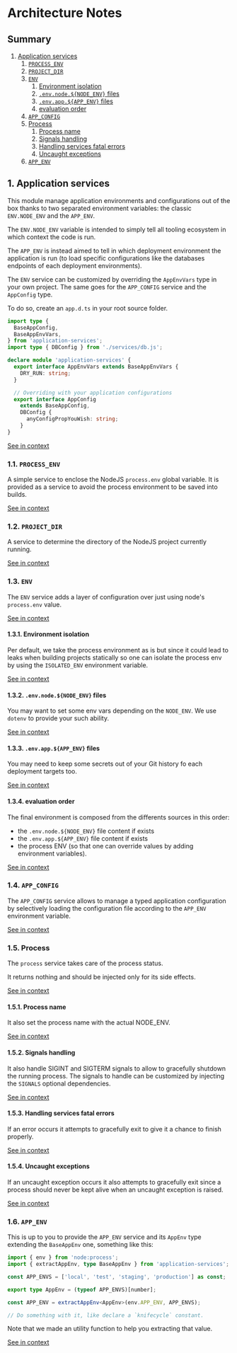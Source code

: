 [//]: # ( )
[//]: # (This file is automatically generated by the `jsarch`)
[//]: # (module. Do not change it elsewhere, changes would)
[//]: # (be overriden.)
[//]: # ( )
# Architecture Notes

## Summary

1. [Application services](#1-application-services)
   1. [`PROCESS_ENV`](#11-`process_env`)
   2. [`PROJECT_DIR`](#12-`project_dir`)
   3. [`ENV`](#13-`env`)
      1. [Environment isolation](#131-environment-isolation)
      2. [`.env.node.${NODE_ENV}` files](#132-`.env.node.${node_env}`-files)
      3. [`.env.app.${APP_ENV}` files](#133-`.env.app.${app_env}`-files)
      4. [evaluation order](#134-evaluation-order)
   4. [`APP_CONFIG`](#14-`app_config`)
   5. [Process](#15-process)
      1. [Process name](#151-process-name)
      2. [Signals handling](#152-signals-handling)
      3. [Handling services fatal errors](#153-handling-services-fatal-errors)
      4. [Uncaught exceptions](#154-uncaught-exceptions)
   6. [`APP_ENV`](#16-`app_env`)


## 1. Application services

This module manage application environments and configurations
 out of the box thanks to two separated environment variables:
 the classic `ENV.NODE_ENV` and the `APP_ENV`.

The `ENV.NODE_ENV` variable is intended to simply tell all
 tooling ecosystem in which context the code is run.

The `APP_ENV` is instead aimed to tell in which deployment
 environment the application is run (to load specific
 configurations like the databases endpoints of each
 deployment environments).

The `ENV` service can be customized by overriding
 the `AppEnvVars` type in your own project. The
 same goes for the `APP_CONFIG` service and the
 `AppConfig` type.

To do so, create an `app.d.ts` in your root source
 folder.
```ts
import type {
  BaseAppConfig,
  BaseAppEnvVars,
} from 'application-services';
import type { DBConfig } from './services/db.js';

declare module 'application-services' {
  export interface AppEnvVars extends BaseAppEnvVars {
    DRY_RUN: string;
  }

  // Overriding with your application configurations
  export interface AppConfig
    extends BaseAppConfig,
    DBConfig {
      anyConfigPropYouWish: string;
    }
}
```

[See in context](./src/index.ts#L1-L42)



### 1.1. `PROCESS_ENV`

A simple service to enclose the NodeJS `process.env`
 global variable. It is provided as a service to avoid
 the process environment to be saved into builds.

[See in context](./src/services/PROCESS_ENV.ts#L5-L10)



### 1.2. `PROJECT_DIR`

A service to determine the directory of the NodeJS project
 currently running.

[See in context](./src/services/PROJECT_DIR.ts#L7-L11)



### 1.3. `ENV`

The `ENV` service adds a layer of configuration over just using
 node's `process.env` value.

[See in context](./src/services/ENV.ts#L48-L52)



#### 1.3.1. Environment isolation

Per default, we take the process environment as is
 but since it could lead to leaks when building
 projects statically so one can isolate the process
 env by using the `ISOLATED_ENV` environment variable.

[See in context](./src/services/ENV.ts#L97-L102)



#### 1.3.2. `.env.node.${NODE_ENV}` files

You may want to set some env vars depending on the
 `NODE_ENV`. We use `dotenv` to provide your such
 ability.

[See in context](./src/services/ENV.ts#L126-L131)



#### 1.3.3. `.env.app.${APP_ENV}` files

You may need to keep some secrets out of your Git
 history fo each deployment targets too.

[See in context](./src/services/ENV.ts#L134-L137)



#### 1.3.4. evaluation order

The final environment is composed from the differents sources
 in this order:
- the `.env.node.${NODE_ENV}` file content if exists
- the `.env.app.${APP_ENV}` file content if exists
- the process ENV (so that one can override values by
   adding environment variables).

[See in context](./src/services/ENV.ts#L140-L147)



### 1.4. `APP_CONFIG`

The `APP_CONFIG` service allows to manage a typed application
 configuration by selectively loading the configuration file
 according to the `APP_ENV` environment variable.

[See in context](./src/services/APP_CONFIG.ts#L8-L13)



### 1.5. Process

The `process` service takes care of the process status.

It returns nothing and should be injected only for its
 side effects.

[See in context](./src/services/process.ts#L30-L35)



#### 1.5.1. Process name

It also set the process name with the actual NODE_ENV.

[See in context](./src/services/process.ts#L77-L80)



#### 1.5.2. Signals handling

It also handle SIGINT and SIGTERM signals to allow to
 gracefully shutdown the running process. The signals
 to handle can be customized by injecting the `SIGNALS`
 optional dependencies.

[See in context](./src/services/process.ts#L85-L91)



#### 1.5.3. Handling services fatal errors

If an error occurs it attempts to gracefully exit
to give it a chance to finish properly.

[See in context](./src/services/process.ts#L96-L100)



#### 1.5.4. Uncaught exceptions

If an uncaught exception occurs it also attempts to
 gracefully exit since a process should never be kept
 alive when an uncaught exception is raised.

[See in context](./src/services/process.ts#L107-L112)



### 1.6. `APP_ENV`

This is up to you to provide the `APP_ENV` service and its
 `AppEnv` type extending the `BaseAppEnv` one, something like
 this:
```ts
import { env } from 'node:process';
import { extractAppEnv, type BaseAppEnv } from 'application-services';

const APP_ENVS = ['local', 'test', 'staging', 'production'] as const;

export type AppEnv = (typeof APP_ENVS)[number];

const APP_ENV = extractAppEnv<AppEnv>(env.APP_ENV, APP_ENVS);

// Do something with it, like declare a `knifecycle` constant.
```

Note that we made an utility function to help you extracting
 that value.

[See in context](./src/services/ENV.ts#L15-L35)

